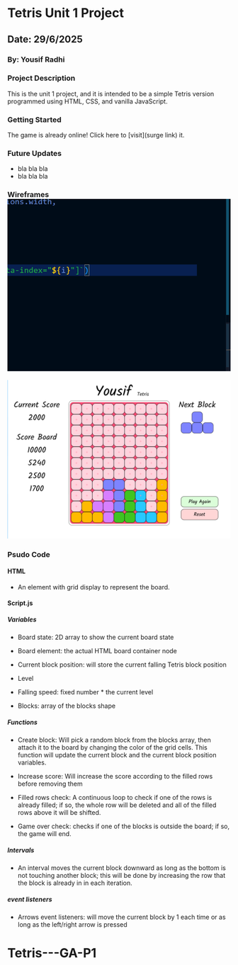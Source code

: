 # Tetris Unit 1 Project

## Date: 29/6/2025

### By: Yousif Radhi

### Project Description
This is the unit 1 project, and it is intended to be a simple Tetris version programmed using HTML, CSS, and vanilla JavaScript.
### Getting Started
The game is already online! Click here to [visit](surge link) it.

### Future Updates
- bla bla bla
- bla bla bla

### Wireframes![alt text](image-1.png)
![alt text](image.png)
### Psudo Code 

#### HTML

- An element with grid display to represent the board.

#### Script.js

##### Variables

- Board state: 2D array to show the current board state

- Board element: the actual HTML board container node

- Current block position: will store the current falling Tetris block position

- Level

- Falling speed: fixed number * the current level

- Blocks: array of the blocks shape

##### Functions

- Create block: Will pick a random block from the blocks array, then attach it to the board by changing the color of the grid cells. This function will update the current block and the current block position variables.

- Increase score: Will increase the score according to the filled rows before removing them

- Filled rows check: A continuous loop to check if one of the rows is already filled; if so, the whole row will be deleted and all of the filled rows above it will be shifted.

- Game over check: checks if one of the blocks is outside the board; if so, the game will end.

##### Intervals

- An interval moves the current block downward as long as the bottom is not touching another block; this will be done by increasing the row that the block is already in in each iteration.

##### event listeners

- Arrows event listeners: will move the current block by 1 each time or as long as the left/right arrow is pressed
# Tetris---GA-P1
